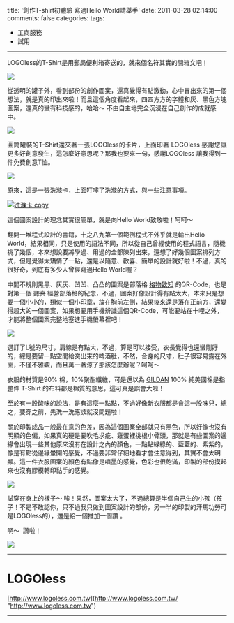 title: '創作T-shirt初體驗 寫過Hello World請舉手'
date: 2011-03-28 02:14:00
comments: false
categories: 
tags:
  - 工商服務
  - 試用
---

<div align="justify">LOGOless的T-Shirt是用郵局便利箱寄送的，就來個名符其實的開箱文吧！</div>

![](http://lh5.ggpht.com/_hTrLZ43msSs/TZ3N7pmFG1I/AAAAAAAAAEE/xrXbNBRd-yo/Image.jpg?imgmax=800) 

<!-- more -->

從透明的罐子外，看到部份的創作圖案，還真覺得有點激動，心中冒出來的第一個想法，就是真的印出來啦！而且這個角度看起來，四四方方的字體和灰、黑色方塊圖案，還真的蠻有科技感的，哈哈～ 不由自主地完全沉浸在自己創作的成就感中。

![](http://lh6.ggpht.com/_hTrLZ43msSs/TZ3N8gfuY_I/AAAAAAAAAEI/R0-Q6PNieeQ/%C2%8B%C2%B1%20copy%5B8%5D.jpg?imgmax=800) 

<div align="justify">圓筒罐裝的T-Shirt還夾著一張LOGOless的卡片，上面印著 LOGOless 感謝您讓更多好創意發生，這怎麼好意思呢？那我也要來一句，感謝LOGOless 讓我得到一件免費創意T恤。</div>

![](http://lh3.ggpht.com/_hTrLZ43msSs/TZ3N92LyV5I/AAAAAAAAAEM/HpiX40YVizw/P%C3%9D%20copy%5B8%5D.jpg?imgmax=800) 

原來，這是一張洗滌卡，上面叮嚀了洗滌的方式，與一些注意事項。

[![洗滌卡 copy](http://lh4.ggpht.com/_hTrLZ43msSs/TZ3OAP7SiII/AAAAAAAAAEU/2WhYT52UzMw/Image.jpg?imgmax=800 "洗滌卡 copy")](http://lh4.ggpht.com/_hTrLZ43msSs/TZ3N-01vnpI/AAAAAAAAAEQ/9hyzlD8WjTE/s1600-h/Image.jpg)

這個圖案設計的理念其實很簡單，就是向Hello World致敬啦！呵呵～

翻開一堆程式設計的書籍，十之八九第一個範例程式不外乎就是輸出Hello World，結果相同，只是使用的語法不同，所以從自己曾經使用的程式語言，隨機挑了幾個，本來想說要將學過、用過的全部陳列出來，還想了好幾個圖案排列方式，但是覺得太矯情了一點，還是以隨意、歡喜、簡單的設計就好啦！不過，真的很好奇，到底有多少人曾經寫過Hello World喔？

中間不規則黑黑、灰灰、凹凹、凸凸的圖案是部落格 [格物致知](http://andmobiz.blogspot.com/) 的QR-Code，也是對第一個 <strike>認真</strike> 經營部落格的紀念，不過，圖案好像設計得有點太大，本來只是想要一個小小的，類似一個小印章，放在胸前左側，結果後來還是落在正前方，還變得超大的一個圖案，如果想要用手機辨識這個QR-Code，可能要站在十哩之外，才能將整個圖案完整地塞進手機螢幕裡吧！

![](http://lh4.ggpht.com/_hTrLZ43msSs/TZ3OBD2yydI/AAAAAAAAAEY/7fp4792XstM/t-shirt2%20copy%5B6%5D.jpg?imgmax=800)

選訂了L號的尺寸，肩線是有點大，不過，算是可以接受，衣長覺得也還蠻剛好的，總是要留一點空間給突出來的啤酒肚，不然，合身的尺寸，肚子很容易露在外面，不僅不雅觀，而且萬一著涼了那該怎麼辦呢？呵呵～

衣服的材質是90% 棉，10%聚酯纖維，可是還以為 [GILDAN](http://www.logoless.com.tw/home/m_faq_v4.asp?t=3) 100% 純美國棉是指整件 T-Shirt 的布料都是棉質的意思，這可真是誤會大啦！

至於有一股酸味的說法，是有這麼一點點，不過好像新衣服都是會這一股味兒，總之，要穿之前，先洗一洗應該就沒問題啦！

關於印製成品一般最在意的色差，因為這個圖案全部就只有黑色，所以好像也沒有明顯的色偏，如果真的硬是要吹毛求疵、雞蛋裡挑根小骨頭，那就是有些圖案的邊緣會出現一些其他原來沒有在設計之內的顏色，一點點綠綠的、藍藍的、紫紫的，像是有點從邊緣暈開的感覺，不過要非常仔細地看才會注意得到，其實不會太明顯。這一件衣服圖案的顏色有點像是噴墨的感覺，色彩也很飽滿，印製的部份摸起來也沒有膠模轉印黏手的感覺。

![](http://lh5.ggpht.com/_hTrLZ43msSs/TZ3OCbBGM3I/AAAAAAAAAEc/qDI5Dx1b6Nw/Image.jpg?imgmax=800) 

試穿在身上的樣子～ 唉！果然，圖案太大了，不過總算是半個自己生的小孩（孩子！不是不敢認你，只不過我只做到圖案設計的部份，另一半的印製的汗馬功勞可是LOGOless的），還是給一個推加一個讚 。

啊～&nbsp; 讚啦！

![](http://lh3.ggpht.com/_hTrLZ43msSs/TZ3OECoB66I/AAAAAAAAAEg/69Gh-C1tNfY/t-shirt%201%20copy%5B6%5D.jpg?imgmax=800) 

------------------------------------------------------------------------------------------------

# LOGOless 
[http://www.logoless.com.tw](http://www.logoless.com.tw/ "http://www.logoless.com.tw")

------------------------------------------------------------------------------------------------

<!-- cross references -->

<!-- external references -->


